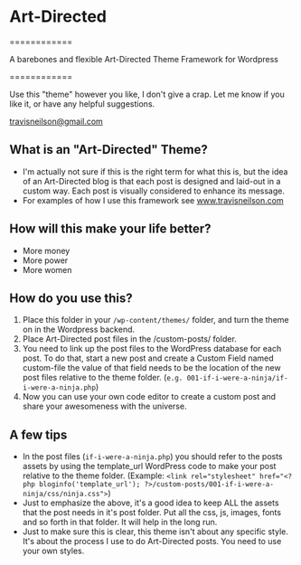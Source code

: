 # Art-Directed
============

A barebones and flexible Art-Directed Theme Framework for Wordpress

============

Use this "theme" however you like, I don't give a crap. Let me know if you like it, or have any helpful suggestions.

travisneilson@gmail.com

## What is an "Art-Directed" Theme?
- I'm actually not sure if this is the right term for what this is, but the idea of an Art-Directed blog is that each post is designed and laid-out in a custom way. Each post is visually considered to enhance its message. 
- For examples of how I use this framework see www.travisneilson.com

## How will this make your life better?
- More money
- More power
- More women

## How do you use this?
1. Place this folder in your `/wp-content/themes/` folder, and turn the theme on in the Wordpress backend.
2. Place Art-Directed post files in the /custom-posts/ folder.
3. You need to link up the post files to the WordPress database for each post. To do that, start a new post and create a Custom Field named custom-file the value of that field needs to be the location of the new post files relative to the theme folder. (`e.g. 001-if-i-were-a-ninja/if-i-were-a-ninja.php`)
4. Now you can use your own code editor to create a custom post and share your awesomeness with the universe.

## A few tips
- In the post files (`if-i-were-a-ninja.php`) you should refer to the posts assets by using the template_url WordPress code to make your post relative to the theme folder. (Example: `<link rel="stylesheet" href="<?php bloginfo('template_url'); ?>/custom-posts/001-if-i-were-a-ninja/css/ninja.css">`)
- Just to emphasize the above, it's a good idea to keep ALL the assets that the post needs in it's post folder. Put all the css, js, images, fonts and so forth in that folder. It will help in the long run.
- Just to make sure this is clear, this theme isn't about any specific style. It's about the process I use to do Art-Directed posts. You need to use your own styles.